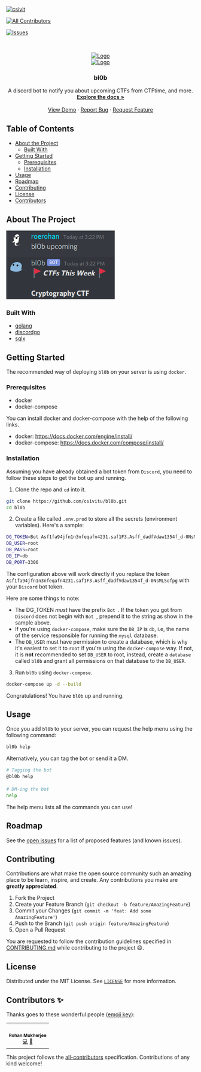 [![csivit][csivitu-shield]][csivitu-url]
<!-- ALL-CONTRIBUTORS-BADGE:START - Do not remove or modify this section -->
[![All Contributors](https://img.shields.io/badge/all_contributors-1-orange.svg?style=flat-square)](#contributors-)
<!-- ALL-CONTRIBUTORS-BADGE:END -->
[![Issues][issues-shield]][issues-url]

<!-- PROJECT LOGO -->
<br />
<p align="center">
  <a href="https://github.com/csivitu/bl0b">
    <img src="https://csivit.com/images/favicon.png" alt="Logo" width="80">
  </a>
  <br />
  <a href="https://github.com/csivitu/bl0b">
    <img src="https://raw.githubusercontent.com/csivitu/bl0b/master/assets/images/bl0b.png" alt="Logo" width="80">
  </a>

  <h3 align="center">bl0b</h3>

  <p align="center">
    A discord bot to notify you about upcoming CTFs from CTFtime, and more.
    <br />
    <a href="https://github.com/csivitu/bl0b"><strong>Explore the docs »</strong></a>
    <br />
    <br />
    <a href="https://github.com/csivitu/bl0b">View Demo</a>
    ·
    <a href="https://github.com/csivitu/bl0b/issues">Report Bug</a>
    ·
    <a href="https://github.com/csivitu/bl0b/issues">Request Feature</a>
  </p>
</p>



<!-- TABLE OF CONTENTS -->
## Table of Contents

* [About the Project](#about-the-project)
  * [Built With](#built-with)
* [Getting Started](#getting-started)
  * [Prerequisites](#prerequisites)
  * [Installation](#installation)
* [Usage](#usage)
* [Roadmap](#roadmap)
* [Contributing](#contributing)
* [License](#license)
* [Contributors](#contributors-)



<!-- ABOUT THE PROJECT -->
## About The Project

![bl0b screenshot](./assets/images/bl0b-sample.png)



### Built With

* [golang](https://golang.org)
* [discordgo](https://github.com/bwmarrin/discordgo)
* [sqlx](https://github.com/jmoiron/sqlx)



<!-- GETTING STARTED -->
## Getting Started

The recommended way of deploying `bl0b` on your server is using `docker`.

### Prerequisites

* docker
* docker-compose

You can install docker and docker-compose with the help of the following links.

- docker: https://docs.docker.com/engine/install/
- docker-compose: https://docs.docker.com/compose/install/

### Installation

Assuming you have already obtained a bot token from `Discord`, you need to follow these steps to get the bot up and running.
 
1. Clone the repo and `cd` into it.
```sh
git clone https://github.com/csivitu/bl0b.git
cd bl0b
```

2. Create a file called `.env.prod` to store all the secrets (environment variables). Here's a sample:

```sh
DG_TOKEN=Bot Asf1fa94jfn1n3nfeqafn4231.saf1F3.Asff_dadfVdaw1354f_d-0NsMLSofpg
DB_USER=root
DB_PASS=root
DB_IP=db
DB_PORT=3306
```

The configuration above will work directly if you replace the token `Asf1fa94jfn1n3nfeqafn4231.saf1F3.Asff_dadfVdaw1354f_d-0NsMLSofpg` with your `Discord` bot token.

Here are some things to note:
* The DG_TOKEN _must_ have the prefix `Bot `. If the token you got from `Discord` does not begin with `Bot `, prepend it to the string as show in the sample above.
* If you're using `docker-compose`, make sure the `DB_IP` is `db`, i.e, the name of the service responsible for running the `mysql` database.
* The `DB_USER` must have permission to create a database, which is why it's easiest to set it to `root` if you're using the `docker-compose` way. If not, it is **not** recommended to set `DB_USER` to root, instead, create a `database` called `bl0b` and grant all permissions on that database to the `DB_USER`.

3. Run `bl0b` using `docker-compose`.
```sh
docker-compose up -d --build
```

Congratulations! You have `bl0b` up and running.


<!-- USAGE EXAMPLES -->
## Usage

Once you add `bl0b` to your server, you can request the help menu using the following command:

```sh
bl0b help
```

Alternatively, you can tag the bot or send it a DM.

```sh
# Tagging the bot
@bl0b help

# DM-ing the bot
help
```

The help menu lists all the commands you can use!


<!-- ROADMAP -->
## Roadmap

See the [open issues](https://github.com/csivitu/bl0b/issues) for a list of proposed features (and known issues).



<!-- CONTRIBUTING -->
## Contributing

Contributions are what make the open source community such an amazing place to be learn, inspire, and create. Any contributions you make are **greatly appreciated**.

1. Fork the Project
2. Create your Feature Branch (`git checkout -b feature/AmazingFeature`)
3. Commit your Changes (`git commit -m 'feat: Add some AmazingFeature'`)
4. Push to the Branch (`git push origin feature/AmazingFeature`)
5. Open a Pull Request

You are requested to follow the contribution guidelines specified in [CONTRIBUTING.md](./CONTRIBUTING.md) while contributing to the project :smile:.

<!-- LICENSE -->
## License

Distributed under the MIT License. See [`LICENSE`](./LICENSE) for more information.




<!-- MARKDOWN LINKS & IMAGES -->
<!-- https://www.markdownguide.org/basic-syntax/#reference-style-links -->
[csivitu-shield]: https://img.shields.io/badge/csivitu-csivitu-blue
[csivitu-url]: https://csivit.com
[issues-shield]: https://img.shields.io/github/issues/csivitu/bl0b.svg?style=flat-square
[issues-url]: https://github.com/csivitu/bl0b/issues

## Contributors ✨

Thanks goes to these wonderful people ([emoji key](https://allcontributors.org/docs/en/emoji-key)):

<!-- ALL-CONTRIBUTORS-LIST:START - Do not remove or modify this section -->
<!-- prettier-ignore-start -->
<!-- markdownlint-disable -->
<table>
  <tr>
    <td align="center"><a href="https://github.com/roerohan"><img src="https://avatars0.githubusercontent.com/u/42958812?v=4" width="100px;" alt=""/><br /><sub><b>Rohan Mukherjee</b></sub></a><br /><a href="https://github.com/csivitu/bl0b/commits?author=roerohan" title="Code">💻</a> <a href="https://github.com/csivitu/bl0b/commits?author=roerohan" title="Documentation">📖</a></td>
  </tr>
</table>

<!-- markdownlint-enable -->
<!-- prettier-ignore-end -->
<!-- ALL-CONTRIBUTORS-LIST:END -->

This project follows the [all-contributors](https://github.com/all-contributors/all-contributors) specification. Contributions of any kind welcome!